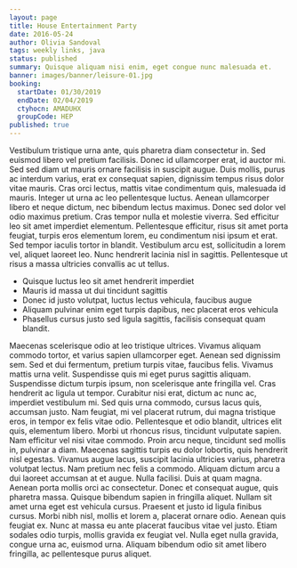 ```yaml
---
layout: page
title: House Entertainment Party
date: 2016-05-24
author: Olivia Sandoval
tags: weekly links, java
status: published
summary: Quisque aliquam nisi enim, eget congue nunc malesuada et.
banner: images/banner/leisure-01.jpg
booking:
  startDate: 01/30/2019
  endDate: 02/04/2019
  ctyhocn: AMADUHX
  groupCode: HEP
published: true
---
```

Vestibulum tristique urna ante, quis pharetra diam consectetur in. Sed euismod libero vel pretium facilisis. Donec id ullamcorper erat, id auctor mi. Sed sed diam ut mauris ornare facilisis in suscipit augue. Duis mollis, purus ac interdum varius, erat ex consequat sapien, dignissim tempus risus dolor vitae mauris. Cras orci lectus, mattis vitae condimentum quis, malesuada id mauris. Integer ut urna ac leo pellentesque luctus. Aenean ullamcorper libero et neque dictum, nec bibendum lectus maximus. Donec sed dolor vel odio maximus pretium. Cras tempor nulla et molestie viverra. Sed efficitur leo sit amet imperdiet elementum. Pellentesque efficitur, risus sit amet porta feugiat, turpis eros elementum lorem, eu condimentum nisi ipsum et erat. Sed tempor iaculis tortor in blandit. Vestibulum arcu est, sollicitudin a lorem vel, aliquet laoreet leo. Nunc hendrerit lacinia nisl in sagittis. Pellentesque ut risus a massa ultricies convallis ac ut tellus.

* Quisque luctus leo sit amet hendrerit imperdiet
* Mauris id massa ut dui tincidunt sagittis
* Donec id justo volutpat, luctus lectus vehicula, faucibus augue
* Aliquam pulvinar enim eget turpis dapibus, nec placerat eros vehicula
* Phasellus cursus justo sed ligula sagittis, facilisis consequat quam blandit.

Maecenas scelerisque odio at leo tristique ultrices. Vivamus aliquam commodo tortor, et varius sapien ullamcorper eget. Aenean sed dignissim sem. Sed et dui fermentum, pretium turpis vitae, faucibus felis. Vivamus mattis urna velit. Suspendisse quis mi eget purus sagittis aliquam. Suspendisse dictum turpis ipsum, non scelerisque ante fringilla vel. Cras hendrerit ac ligula ut tempor. Curabitur nisi erat, dictum ac nunc ac, imperdiet vestibulum mi. Sed quis urna commodo, cursus lacus quis, accumsan justo. Nam feugiat, mi vel placerat rutrum, dui magna tristique eros, in tempor ex felis vitae odio. Pellentesque et odio blandit, ultrices elit quis, elementum libero. Morbi ut rhoncus risus, tincidunt vulputate sapien. Nam efficitur vel nisi vitae commodo. Proin arcu neque, tincidunt sed mollis in, pulvinar a diam. Maecenas sagittis turpis eu dolor lobortis, quis hendrerit nisl egestas.
Vivamus augue lacus, suscipit lacinia ultricies varius, pharetra volutpat lectus. Nam pretium nec felis a commodo. Aliquam dictum arcu a dui laoreet accumsan at et augue. Nulla facilisi. Duis at quam magna. Aenean porta mollis orci ac consectetur. Donec et consequat augue, quis pharetra massa. Quisque bibendum sapien in fringilla aliquet. Nullam sit amet urna eget est vehicula cursus. Praesent et justo id ligula finibus cursus. Morbi nibh nisl, mollis et lorem a, placerat ornare odio. Aenean quis feugiat ex. Nunc at massa eu ante placerat faucibus vitae vel justo. Etiam sodales odio turpis, mollis gravida ex feugiat vel. Nulla eget nulla gravida, congue urna ac, euismod urna. Aliquam bibendum odio sit amet libero fringilla, ac pellentesque purus aliquet.
